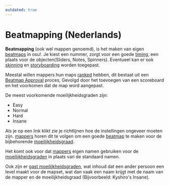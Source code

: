 ```yaml
---
outdated: true
---
```


# Beatmapping (Nederlands)

**Beatmapping** (ook wel mappen genoemd), is het maken van eigen [beatmaps](/wiki/Beatmap) in osu!. Je kiest een nummer, zorgt voor een goede [timing](/wiki/Timing), een plaats voor de objecten(Sliders, Notes, Spinners). Eventueel kan er ook [skinning](/wiki/Skinning) en [storyboarding](/wiki/Storyboarding) worden toegepast.

Meestal willen mappers hun maps [ranked](/wiki/Beatmap) hebben, dit bestaat uit een [Beatmap Approval](/wiki/Beatmap_ranking_procedure) proces, Gevolgd door het toevoegen van een scoreboard en het voorkomen dat de map word aangepast.

De meest voorkomende moeilijkheidsgraden zijn:

- Easy
- Normal
- Hard
- Insane

Als je op een link klikt zie je richtlijnen hoe de instellingen ongeveer moeten zijn. [mappers](/wiki/Glossary) horen dit te volgen om een goede [beatmap](/wiki/Beatmap) te maken voor de bijbehorende [moeilijkheidsgraad](/wiki/Difficulties).

Het komt ook voor dat [mappers](/wiki/Glossary) eigen namen gebruiken voor de [moeilijkheidsgraden](/wiki/Difficulties) in plaats van de standaard namen.

Ook zijn er [gast moeilijkheidsgraden](/wiki/Glossary), wat inhoud dat een ander persoon een level maakt voor de mapset, wat dan vaak een naam krijgt met de naam van de mapper en de moeilijkheidsgraad (Bijvoorbeeld: Kyshiro's Insane).
